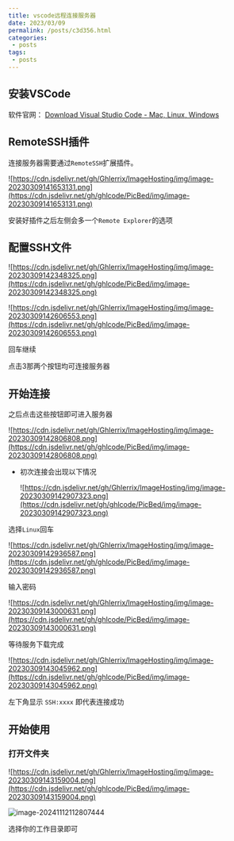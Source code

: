 ```yaml
---
title: vscode远程连接服务器
date: 2023/03/09
permalink: /posts/c3d356.html
categories:
 - posts
tags:
 - posts
---
```




## **安装VSCode**

软件官网： [Download Visual Studio Code - Mac, Linux, Windows](https://code.visualstudio.com/Download)

## **RemoteSSH插件**

连接服务器需要通过`RemoteSSH`扩展插件。

![https://cdn.jsdelivr.net/gh/Ghlerrix/ImageHosting/img/image-20230309141653131.png](https://cdn.jsdelivr.net/gh/ghlcode/PicBed/img/image-20230309141653131.png)

安装好插件之后左侧会多一个`Remote Explorer`的选项

## **配置SSH文件**

![https://cdn.jsdelivr.net/gh/Ghlerrix/ImageHosting/img/image-20230309142348325.png](https://cdn.jsdelivr.net/gh/ghlcode/PicBed/img/image-20230309142348325.png)

![https://cdn.jsdelivr.net/gh/Ghlerrix/ImageHosting/img/image-20230309142606553.png](https://cdn.jsdelivr.net/gh/ghlcode/PicBed/img/image-20230309142606553.png)

回车继续

点击3那两个按钮均可连接服务器

## **开始连接**

之后点击这些按钮即可进入服务器

![https://cdn.jsdelivr.net/gh/Ghlerrix/ImageHosting/img/image-20230309142806808.png](https://cdn.jsdelivr.net/gh/ghlcode/PicBed/img/image-20230309142806808.png)

- 初次连接会出现以下情况
  
    ![https://cdn.jsdelivr.net/gh/Ghlerrix/ImageHosting/img/image-20230309142907323.png](https://cdn.jsdelivr.net/gh/ghlcode/PicBed/img/image-20230309142907323.png)
    

选择`Linux`回车

![https://cdn.jsdelivr.net/gh/Ghlerrix/ImageHosting/img/image-20230309142936587.png](https://cdn.jsdelivr.net/gh/ghlcode/PicBed/img/image-20230309142936587.png)

输入密码

![https://cdn.jsdelivr.net/gh/Ghlerrix/ImageHosting/img/image-20230309143000631.png](https://cdn.jsdelivr.net/gh/ghlcode/PicBed/img/image-20230309143000631.png)

等待服务下载完成

![https://cdn.jsdelivr.net/gh/Ghlerrix/ImageHosting/img/image-20230309143045962.png](https://cdn.jsdelivr.net/gh/ghlcode/PicBed/img/image-20230309143045962.png)

左下角显示	`SSH:xxxx`  即代表连接成功

## **开始使用**

### **打开文件夹**

![https://cdn.jsdelivr.net/gh/Ghlerrix/ImageHosting/img/image-20230309143159004.png](https://cdn.jsdelivr.net/gh/ghlcode/PicBed/img/image-20230309143159004.png)

![image-20241112112807444](https://cdn.jsdelivr.net/gh/ghlcode/PicBed/img/image-20241112112807444.png)



选择你的工作目录即可